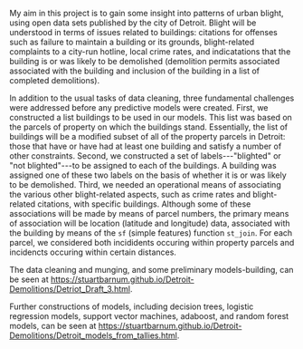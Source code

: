 My aim in this project is to gain some insight into patterns of urban blight, using open data sets published by the city of Detroit. Blight will be understood in terms of issues related to buildings: citations for offenses such as failure to maintain a building or its grounds, blight-related complaints to a city-run hotline, local crime rates, and indicatations that the building is or was likely to be demolished (demolition permits associated associated with the building and inclusion of the building in a list of completed demolitions).

In addition to the usual tasks of data cleaning, three fundamental challenges were addressed before any predictive models were created. First, we constructed a list buildings to be used in our models. This list was based on the parcels of property on which the buildings stand. Essentially, the list of buildings will be a modified subset of all of the property parcels in Detroit: those that have or have had at least one building and satisfy a number of other constraints. Second, we constructed a set of labels---"blighted" or "not blighted"---to be assigned to each of the buildings. A building was assigned one of these two labels on the basis of whether it is or was likely to be demolished. Third, we needed an operational means of associating the various other blight-related aspects, such as crime rates and blight-related citations, with specific buildings. Although some of these associations will be made by means of parcel numbers, the primary means of association will be location (latitude and longitude) data, associated with the building by means of the `sf` (simple features) function `st_join`. For each parcel, we considered both incididents occuring within property parcels and incidencts occuring within certain distances.

The data cleaning and munging, and some preliminary models-building, can be seen at 
https://stuartbarnum.github.io/Detroit-Demolitions/Detriot_Draft_3.html.

Further constructions of models, including decision trees, logistic regression models, support vector machines, adaboost, and random forest models, can be seen at https://stuartbarnum.github.io/Detroit-Demolitions/Detroit_models_from_tallies.html.

